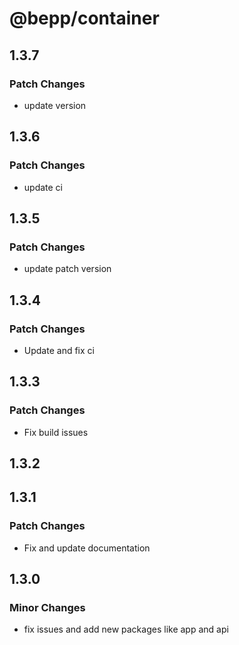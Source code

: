 # @bepp/container

## 1.3.7

### Patch Changes

- update version

## 1.3.6

### Patch Changes

- update ci

## 1.3.5

### Patch Changes

- update patch version

## 1.3.4

### Patch Changes

- Update and fix ci

## 1.3.3

### Patch Changes

- Fix build issues

## 1.3.2

## 1.3.1

### Patch Changes

- Fix and update documentation

## 1.3.0

### Minor Changes

- fix issues and add new packages like app and api
